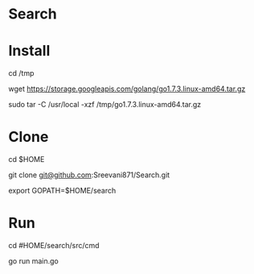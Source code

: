 # Search

# Install
cd /tmp

wget https://storage.googleapis.com/golang/go1.7.3.linux-amd64.tar.gz

sudo tar -C /usr/local -xzf /tmp/go1.7.3.linux-amd64.tar.gz

# Clone
cd $HOME

git clone git@github.com:Sreevani871/Search.git

export GOPATH=$HOME/search

# Run 
cd #HOME/search/src/cmd

go run main.go

